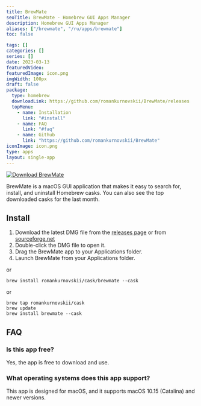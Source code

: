 ```yaml
---
title: BrewMate
seoTitle: BrewMate - Homebrew GUI Apps Manager 
description: Homebrew GUI Apps Manager
aliases: ["/brewmate", "/ru/apps/brewmate"]
toc: false

tags: []
categories: []
series: []
date: 2023-03-13
featuredVideo:
featuredImage: icon.png
imgWidth: 100px
draft: false
package:
  type: homebrew
  downloadLink: https://github.com/romankurnovskii/BrewMate/releases
  topMenu:
    - name: Installation
      link: "#install"
    - name: FAQ
      link: "#faq"
    - name: Github
      link: "https://github.com/romankurnovskii/BrewMate"
iconImage: icon.png
type: apps
layout: single-app
---
```


<a href="https://sourceforge.net/projects/brewmate/" target="_blank"><img src="https://a.fsdn.com/con/app/sf-download-button" alt="Download BrewMate"></a>

BrewMate is a macOS GUI application that makes it easy to search for, install, and uninstall Homebrew casks. You can also see the top downloaded casks for the last month.

## Install

1. Download the latest DMG file from the [releases page](https://github.com/romankurnovskii/BrewMate/releases) or from [sourceforge.net](https://sourceforge.net/projects/brewmate/)
2. Double-click the DMG file to open it.
3. Drag the BrewMate app to your Applications folder.
4. Launch BrewMate from your Applications folder.

or

```
brew install romankurnovskii/cask/brewmate --cask
```

or

```
brew tap romankurnovskii/cask
brew update
brew install brewmate --cask
```

## FAQ

### Is this app free?

Yes, the app is free to download and use.

### What operating systems does this app support?

This app is designed for macOS, and it supports macOS 10.15 (Catalina) and newer versions.
